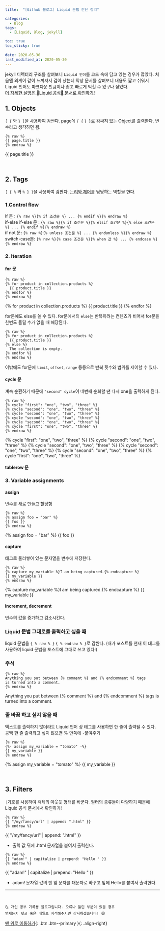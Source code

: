 ```yaml
---
title:  "[Github 블로그] Liquid 문법 간단 정리" 

categories:
  - Blog
tags:
  - [Liquid, Blog, jekyll]

toc: true
toc_sticky: true
 
date: 2020-05-30
last_modified_at: 2020-05-30
---
```


jekyll 디렉터리 구조를 살펴보니 `Liquid 언어`를 코드 속에 담고 있는 경우가 많았다. 처음엔 외계어 같이 느껴져서 겁이 났는데 막상 문서를 살펴보니 내용도 짧고 쉬워서 Liquid 언어도 마크다운 만큼이나 쉽고 빠르게 익힐 수 있구나 싶었다.  
[더 자세한 설명은 💎Liquid 공식💎 문서로 확인하기!](http://shopify.github.io/liquid/)

## 1. Objects
`{ {` 와 `} }`을 사용하여 감싼다. page에 `{ {` `} }`로 감싸져 있는 Object를 <u>출력</u>한다. 변수라고 생각하면 됨. 
```
{% raw %}
{{ page.title }}
{% endraw %}
```
{{ page.title }}

<br>

## 2. Tags

`{ { %` 와 `% } }`을 사용하여 감싼다. <u>논리와 제어</u>를 담당하는 역할을 한다.

### 1.Control flow
if 문 : `{% raw %}{% if 조건문 %} ... {% endif %}{% endraw %}`  
if-else if-else 문 : `{% raw %}{% if 조건문 %}{% elsif 조건문 %}{% else 조건문 %} ... {% endif %}{% endraw %}`  
if not 문: `{% raw %}{% unless 조건문 %} ... {% endunless %}{% endraw %}`  
switch-case문: `{% raw %}{% case 조건문 %}{% when 값 %} ... {% endcase %}{% endraw %}`  

### 2. Iteration
#### for 문
```
{% raw %}
{% for product in collection.products %}
  {{ product.title }}
{% endfor %}
{% endraw %}
```
{% for product in collection.products %}
  {{ product.title }}
{% endfor %}

for문에도 else를 쓸 수 있다. for문에서의 `else`는 반복하려는 컨텐츠가 비어서 for문을 한번도 돌릴 수가 없을 때 해당된다.
```
{% raw %}
{% for product in collection.products %}
  {{ product.title }}
{% else %}
  The collection is empty.
{% endfor %}
{% endraw %}
```
이밖에도 for문에 `limit`, `offset`, `range` 등등으로 반복 횟수와 범위를 제어할 수 있다.

#### cycle 문
계속 순환하기 때문에 `"second" cycle`이 네번째 순회할 땐 다시 one을 출력하게 된다.
```
{% raw %}
{% cycle "first": "one", "two", "three" %}
{% cycle "second": "one", "two", "three" %}
{% cycle "second": "one", "two", "three" %}
{% cycle "second": "one", "two", "three" %}
{% cycle "second": "one", "two", "three" %}
{% cycle "first": "one", "two", "three" %}
{% endraw %}
```
{% cycle "first": "one", "two", "three" %}
{% cycle "second": "one", "two", "three" %}
{% cycle "second": "one", "two", "three" %}
{% cycle "second": "one", "two", "three" %}
{% cycle "second": "one", "two", "three" %}
{% cycle "first": "one", "two", "three" %}

#### tablerow 문

### 3. Variable assignments

#### assign
변수를 새로 만들고 할당함
```
{% raw %}
{% assign foo = "bar" %}
{{ foo }}
{% endraw %}
```
{% assign foo = "bar" %}
{{ foo }}

#### capture
태그로 둘러쌓여 있는 문자열을 변수에 저장한다.
```
{% raw %}
{% capture my_variable %}I am being captured.{% endcapture %}
{{ my_variable }}
{% endraw %}
```
{% capture my_variable %}I am being captured.{% endcapture %}
{{ my_variable }}

#### increment, decrement

변수의 값을 증가하고 감소시킨다.

### Liquid 문법 그대로를 출력하고 싶을 때
liquid 문법을 `{ % raw % }` `{ % endraw % }`로 감싼다. (내가 포스트를 현재 이 태그를 사용하여 liquid 문법을 포스트에 그대로 쓰고 있다!)

### 주석
```
{% raw %}
Anything you put between {% comment %} and {% endcomment %} tags
is turned into a comment.
{% endraw %}
```
Anything you put between {% comment %} and {% endcomment %} tags
is turned into a comment.

### 줄 바꿈 하고 싶지 않을 때
텍스트를 출력하지 않더라도 Liquid 언어 상 태그를 사용하면 한 줄이 출력될 수 있다. 공백 한 줄 출력되고 싶지 않으면 % 안쪽에 `-`붙여주기
```liquid
{% raw %}
{%- assign my_variable = "tomato" -%}
{{ my_variable }}
{% endraw %}
```
{% assign my_variable = "tomato" %}
{{ my_variable }}

<br>

## 3. Filters
`|`기호를 사용하여 객체의 아웃풋 형태를 바꾼다. 필터의 종류들이 다양하기 때문에 Liquid 공식 문서에서 확인하기!
```liquid
{% raw %}
{{ "/my/fancy/url" | append: ".html" }}
{% endraw %}
```
{{ "/my/fancy/url" | append: ".html" }}
- 출력 값 뒤에 .html 문자열을 붙여서 출력한다.

```liquid
{% raw %}
{{ "adam!" | capitalize | prepend: "Hello " }}
{% endraw %}
```
{{ "adam!" | capitalize | prepend: "Hello " }}

- adam! 문자열 값의 맨 앞 문자를 대문자로 바꾸고 앞에 Hello를 붙여서 출력한다.

***
<br>

    🌜 개인 공부 기록용 블로그입니다. 오류나 틀린 부분이 있을 경우 
    언제든지 댓글 혹은 메일로 지적해주시면 감사하겠습니다! 😄

[맨 위로 이동하기](#){: .btn .btn--primary }{: .align-right}